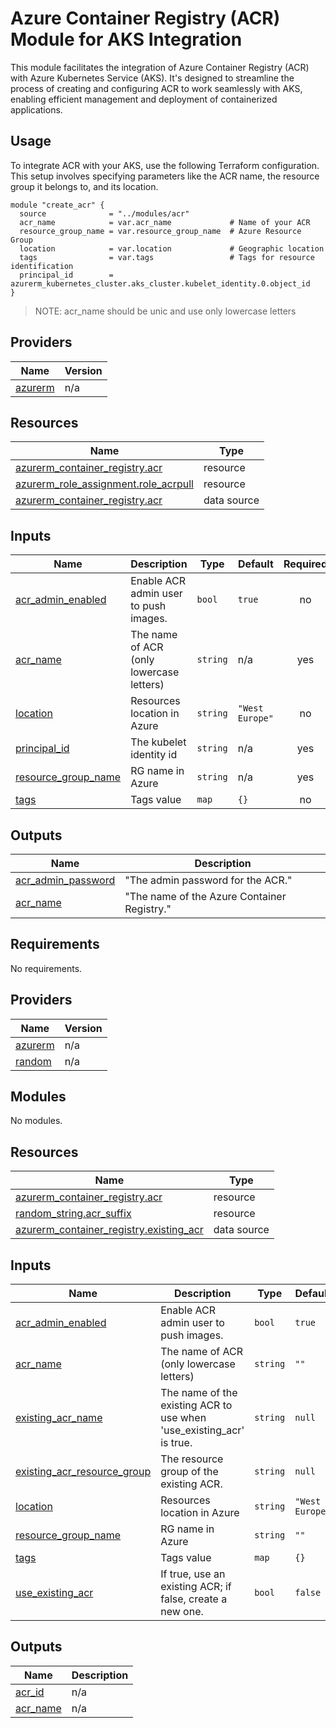 # Azure Container Registry (ACR) Module for AKS Integration
This module facilitates the integration of Azure Container Registry (ACR) with Azure Kubernetes Service (AKS). It's designed to streamline the process of creating and configuring ACR to work seamlessly with AKS, enabling efficient management and deployment of containerized applications.

## Usage
To integrate ACR with your AKS, use the following Terraform configuration. This setup involves specifying parameters like the ACR name, the resource group it belongs to, and its location.

```hcl
module "create_acr" {
  source              = "../modules/acr"
  acr_name            = var.acr_name             # Name of your ACR
  resource_group_name = var.resource_group_name  # Azure Resource Group
  location            = var.location             # Geographic location
  tags                = var.tags                 # Tags for resource identification
  principal_id        = azurerm_kubernetes_cluster.aks_cluster.kubelet_identity.0.object_id
}
```

>NOTE: acr_name should be unic and use only lowercase letters 

## Providers
| Name | Version |
|------|---------|
| <a name="provider_azurerm"></a> [azurerm](#provider\_azurerm) | n/a |

## Resources
| Name | Type |
|------|------|
| [azurerm_container_registry.acr](https://registry.terraform.io/providers/hashicorp/azurerm/latest/docs/resources/container_registry) | resource |
| [azurerm_role_assignment.role_acrpull](https://registry.terraform.io/providers/hashicorp/azurerm/latest/docs/resources/role_assignment) | resource |
| [azurerm_container_registry.acr](https://registry.terraform.io/providers/hashicorp/azurerm/latest/docs/data-sources/container_registry) | data source |

## Inputs
| Name | Description | Type | Default | Required |
|------|-------------|------|---------|:--------:|
| <a name="input_acr_admin_enabled"></a> [acr\_admin\_enabled](#input\_acr\_admin\_enabled) | Enable ACR admin user to push images. | `bool` | `true` | no |
| <a name="input_acr_name"></a> [acr\_name](#input\_acr\_name) | The name of ACR (only lowercase letters) | `string` | n/a | yes |
| <a name="input_location"></a> [location](#input\_location) | Resources location in Azure | `string` | `"West Europe"` | no |
| <a name="input_principal_id"></a> [principal\_id](#input\_principal\_id) | The kubelet identity id | `string` | n/a | yes |
| <a name="input_resource_group_name"></a> [resource\_group\_name](#input\_resource\_group\_name) | RG name in Azure | `string` | n/a | yes |
| <a name="input_tags"></a> [tags](#input\_tags) | Tags value | `map` | `{}` | no |

## Outputs
| Name | Description |
|------|-------------|
| <a name="output_acr_admin_password"></a> [acr\_admin\_password](#output\_acr\_admin\_password) | "The admin password for the ACR." |
| <a name="output_acr_name"></a> [acr\_name](#output\_acr\_name) | "The name of the Azure Container Registry." |

<!-- BEGIN_TF_DOCS -->
## Requirements

No requirements.

## Providers

| Name | Version |
|------|---------|
| <a name="provider_azurerm"></a> [azurerm](#provider\_azurerm) | n/a |
| <a name="provider_random"></a> [random](#provider\_random) | n/a |

## Modules

No modules.

## Resources

| Name | Type |
|------|------|
| [azurerm_container_registry.acr](https://registry.terraform.io/providers/hashicorp/azurerm/latest/docs/resources/container_registry) | resource |
| [random_string.acr_suffix](https://registry.terraform.io/providers/hashicorp/random/latest/docs/resources/string) | resource |
| [azurerm_container_registry.existing_acr](https://registry.terraform.io/providers/hashicorp/azurerm/latest/docs/data-sources/container_registry) | data source |

## Inputs

| Name | Description | Type | Default | Required |
|------|-------------|------|---------|:--------:|
| <a name="input_acr_admin_enabled"></a> [acr\_admin\_enabled](#input\_acr\_admin\_enabled) | Enable ACR admin user to push images. | `bool` | `true` | no |
| <a name="input_acr_name"></a> [acr\_name](#input\_acr\_name) | The name of ACR (only lowercase letters) | `string` | `""` | no |
| <a name="input_existing_acr_name"></a> [existing\_acr\_name](#input\_existing\_acr\_name) | The name of the existing ACR to use when 'use\_existing\_acr' is true. | `string` | `null` | no |
| <a name="input_existing_acr_resource_group"></a> [existing\_acr\_resource\_group](#input\_existing\_acr\_resource\_group) | The resource group of the existing ACR. | `string` | `null` | no |
| <a name="input_location"></a> [location](#input\_location) | Resources location in Azure | `string` | `"West Europe"` | no |
| <a name="input_resource_group_name"></a> [resource\_group\_name](#input\_resource\_group\_name) | RG name in Azure | `string` | `""` | no |
| <a name="input_tags"></a> [tags](#input\_tags) | Tags value | `map` | `{}` | no |
| <a name="input_use_existing_acr"></a> [use\_existing\_acr](#input\_use\_existing\_acr) | If true, use an existing ACR; if false, create a new one. | `bool` | `false` | no |

## Outputs

| Name | Description |
|------|-------------|
| <a name="output_acr_id"></a> [acr\_id](#output\_acr\_id) | n/a |
| <a name="output_acr_name"></a> [acr\_name](#output\_acr\_name) | n/a |
<!-- END_TF_DOCS -->